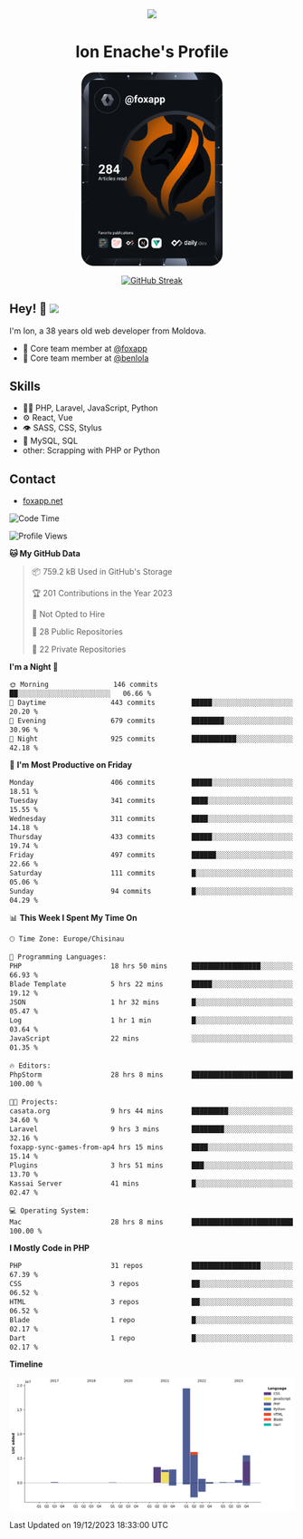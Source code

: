 <div id="header" align="center">
  <img src="https://media.giphy.com/media/M9gbBd9nbDrOTu1Mqx/giphy.gif" width="100"/>
	<h1>Ion Enache's Profile</h1>
</div>
<div align="center">
	<a href="https://app.daily.dev/foxapp"><img src="https://github.com/foxapp/foxapp/blob/master/devcard.svg" width="250" alt="Ion Enache's Dev Card"/></a>
</div>


<div align="center">
	
[![GitHub Streak](http://github-readme-streak-stats.herokuapp.com?user=foxapp&hide_border=true&date_format=M%20j%5B%2C%20Y%5D)](https://git.io/streak-stats)
	
</div>


## Hey! 👋 <img src="https://media.giphy.com/media/hvRJCLFzcasrR4ia7z/giphy.gif" width="30px"/>
I'm Ion, a 38 years old web developer from Moldova.


- 👥 Core team member at [@foxapp](https://github.com/foxapp)
- 👥 Core team member at [@benlola](https://github.com/benlola)

## Skills
- 👨‍💻 PHP, Laravel, JavaScript, Python
- ⚙️ React, Vue
- 👁️ SASS, CSS, Stylus
- 💽 MySQL, SQL
- other: Scrapping with PHP or Python

## Contact
- [foxapp.net](https://www.foxapp.net)

<!--START_SECTION:waka-->
![Code Time](http://img.shields.io/badge/Code%20Time-1%2C695%20hrs%2025%20mins-blue)

![Profile Views](http://img.shields.io/badge/Profile%20Views-8-blue)

**🐱 My GitHub Data** 

> 📦 759.2 kB Used in GitHub's Storage 
 > 
> 🏆 201 Contributions in the Year 2023
 > 
> 🚫 Not Opted to Hire
 > 
> 📜 28 Public Repositories 
 > 
> 🔑 22 Private Repositories 
 > 
**I'm a Night 🦉** 

```text
🌞 Morning                146 commits         ██░░░░░░░░░░░░░░░░░░░░░░░   06.66 % 
🌆 Daytime                443 commits         █████░░░░░░░░░░░░░░░░░░░░   20.20 % 
🌃 Evening                679 commits         ████████░░░░░░░░░░░░░░░░░   30.96 % 
🌙 Night                  925 commits         ███████████░░░░░░░░░░░░░░   42.18 % 
```
📅 **I'm Most Productive on Friday** 

```text
Monday                   406 commits         █████░░░░░░░░░░░░░░░░░░░░   18.51 % 
Tuesday                  341 commits         ████░░░░░░░░░░░░░░░░░░░░░   15.55 % 
Wednesday                311 commits         ████░░░░░░░░░░░░░░░░░░░░░   14.18 % 
Thursday                 433 commits         █████░░░░░░░░░░░░░░░░░░░░   19.74 % 
Friday                   497 commits         ██████░░░░░░░░░░░░░░░░░░░   22.66 % 
Saturday                 111 commits         █░░░░░░░░░░░░░░░░░░░░░░░░   05.06 % 
Sunday                   94 commits          █░░░░░░░░░░░░░░░░░░░░░░░░   04.29 % 
```


📊 **This Week I Spent My Time On** 

```text
🕑︎ Time Zone: Europe/Chisinau

💬 Programming Languages: 
PHP                      18 hrs 50 mins      █████████████████░░░░░░░░   66.93 % 
Blade Template           5 hrs 22 mins       █████░░░░░░░░░░░░░░░░░░░░   19.12 % 
JSON                     1 hr 32 mins        █░░░░░░░░░░░░░░░░░░░░░░░░   05.47 % 
Log                      1 hr 1 min          █░░░░░░░░░░░░░░░░░░░░░░░░   03.64 % 
JavaScript               22 mins             ░░░░░░░░░░░░░░░░░░░░░░░░░   01.35 % 

🔥 Editors: 
PhpStorm                 28 hrs 8 mins       █████████████████████████   100.00 % 

🐱‍💻 Projects: 
casata.org               9 hrs 44 mins       █████████░░░░░░░░░░░░░░░░   34.60 % 
Laravel                  9 hrs 3 mins        ████████░░░░░░░░░░░░░░░░░   32.16 % 
foxapp-sync-games-from-ap4 hrs 15 mins       ████░░░░░░░░░░░░░░░░░░░░░   15.14 % 
Plugins                  3 hrs 51 mins       ███░░░░░░░░░░░░░░░░░░░░░░   13.70 % 
Kassai Server            41 mins             █░░░░░░░░░░░░░░░░░░░░░░░░   02.47 % 

💻 Operating System: 
Mac                      28 hrs 8 mins       █████████████████████████   100.00 % 
```

**I Mostly Code in PHP** 

```text
PHP                      31 repos            █████████████████░░░░░░░░   67.39 % 
CSS                      3 repos             ██░░░░░░░░░░░░░░░░░░░░░░░   06.52 % 
HTML                     3 repos             ██░░░░░░░░░░░░░░░░░░░░░░░   06.52 % 
Blade                    1 repo              █░░░░░░░░░░░░░░░░░░░░░░░░   02.17 % 
Dart                     1 repo              █░░░░░░░░░░░░░░░░░░░░░░░░   02.17 % 
```



**Timeline**

![Lines of Code chart](https://raw.githubusercontent.com/foxapp/foxapp/master/assets/bar_graph.png)


 Last Updated on 19/12/2023 18:33:00 UTC
<!--END_SECTION:waka-->
